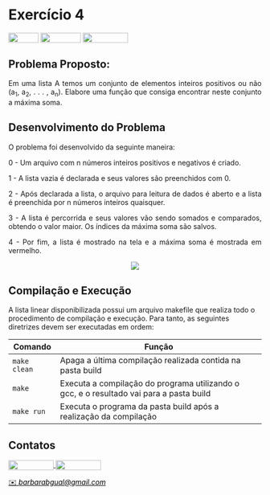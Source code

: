 # Exercício 4

<img align="center" height="20px" width="60px" src="https://img.shields.io/badge/C%2B%2B-00599C?style=for-the-badge&logo=c%2B%2B&logoColor=white"/> 
<img align="center" height="20px" width="80px" src="https://img.shields.io/badge/Made%20for-VSCode-1f425f.svg"/> 
<img align="center" height="20px" width="90px" src="https://img.shields.io/badge/contributions-welcome-brightgreen.svg?style=flat"/>

## Problema Proposto:

<p align="justify"> Em uma lista A temos um conjunto de elementos inteiros positivos ou não (a<sub>1</sub>, a<sub>2</sub>, . . . , a<sub>n</sub>). Elabore uma função que consiga encontrar neste conjunto a máxima soma. </p>

## Desenvolvimento do Problema

<p align="justify"> O problema foi desenvolvido da seguinte maneira: </p>

<p align="justify"> 0 - Um arquivo com n números inteiros positivos e negativos é criado.

<p align="justify"> 1 - A lista vazia é declarada e seus valores são preenchidos com 0.

<p align="justify"> 2 - Após declarada a lista, o arquivo para leitura de dados é aberto e a lista é preenchida por n números inteiros quaisquer.

<p align="justify"> 3 - A lista é percorrida e seus valores vão sendo somados e comparados, obtendo o valor maior. Os índices da máxima soma são salvos.
  
<p align="justify"> 4 - Por fim, a lista é mostrado na tela e a máxima soma é mostrada em vermelho. 
  
<p align="center">
<img src= https://github.com/barbrina/AEDS-I/blob/master/Tipos%20de%20Dados%20Lista/Exerc%C3%ADcio%204/img/Lista%20N%C3%BAmeros.png>
</p>

## Compilação e Execução

A lista linear disponibilizada possui um arquivo makefile que realiza todo o procedimento de compilação e execução. Para tanto, as seguintes diretrizes devem ser executadas em ordem:


| Comando                |  Função                                                                                           |                     
| -----------------------| ------------------------------------------------------------------------------------------------- |
|  `make clean`          | Apaga a última compilação realizada contida na pasta build                                        |
|  `make`                | Executa a compilação do programa utilizando o gcc, e o resultado vai para a pasta build           |
|  `make run`            | Executa o programa da pasta build após a realização da compilação                                 |

## Contatos

<div style="display: inline-block;">
<a href="https://t.me/barbrinas">
<img align="center" height="20px" width="90px" src="https://img.shields.io/badge/Telegram-2CA5E0?style=for-the-badge&logo=telegram&logoColor=white"/> 
</a>

<a href="https://www.linkedin.com/in/barbara-gualberto/">
<img align="center" height="20px" width="90px" src="https://img.shields.io/badge/LinkedIn-0077B5?style=for-the-badge&logo=linkedin&logoColor=white"/>
</a>

</div>

<p> </p>


<a style="color:black" href="mailto:barbarabgual@gmail.com?subject=[GitHub]%20Exercicio%204">
✉️ <i>barbarabgual@gmail.com</i>
</a>
